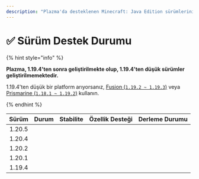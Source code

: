 ```yaml
---
description: "Plazma'da desteklenen Minecraft: Java Edition sürümlerini keşfedin."
---
```


# ✅ Sürüm Destek Durumu

{% hint style="info" %}

**Plazma, 1.19.4'ten sonra geliştirilmekte olup, 1.19.4'ten düşük sürümler geliştirilmemektedir.**

1.19.4'ten düşük bir platform arıyorsanız, [Fusion (`1.19.2 ~ 1.19.3`)](https://github.com/RuinedTechnologyUnify/Fusion) veya [Prismarine (`1.18.1 ~ 1.19.2`)](https://github.com/PrismarineTeam/Prismarine) kullanın.

{% endhint %}

|  Sürüm |                                                             Durum                                                            |                                                               Stabilite                                                               |                                                            Özellik Desteği                                                            |                                                                               Derleme Durumu                                                                              |
| :----: | :--------------------------------------------------------------------------------------------------------------------------: | :-----------------------------------------------------------------------------------------------------------------------------------: | :-----------------------------------------------------------------------------------------------------------------------------------: | :-----------------------------------------------------------------------------------------------------------------------------------------------------------------------: |
| 1.20.5 |   <img src="https://img.shields.io/badge/%EB%8C%80%EA%B8%B0%EC%A4%91-gray?style=for-the-badge" alt="" data-size="original">  | <img src="https://img.shields.io/badge/%EC%A0%95%EB%B3%B4%20%EC%97%86%EC%9D%8C-gray?style=for-the-badge" alt="" data-size="original"> | <img src="https://img.shields.io/badge/%EC%A0%95%EB%B3%B4%20%EC%97%86%EC%9D%8C-gray?style=for-the-badge" alt="" data-size="original"> |                   <img src="https://img.shields.io/badge/%EC%A0%95%EB%B3%B4%20%EC%97%86%EC%9D%8C-gray?style=for-the-badge" alt="" data-size="original">                   |
| 1.20.4 | <img src="https://img.shields.io/badge/%EC%A7%80%EC%9B%90%EC%A4%91-success?style=for-the-badge" alt="" data-size="original"> |               <img src="https://img.shields.io/badge/İyi%20Durum-blue?style=for-the-badge" alt="" data-size="original">               |                  <img src="https://img.shields.io/badge/100%25-mavi?style=for-the-badge" alt="" data-size="original">                 | <img src="https://img.shields.io/github/actions/workflow/status/PlazmaMC/Plazma/release.yml?style=for-the-badge&label=%20&branch=ver/1.20.4" alt="" data-size="original"> |
| 1.20.2 |  <img src="https://img.shields.io/badge/Fonksiyon%20Ekleme%20Önerisi-blue?style=for-the-badge" alt="" data-size="original">  |               <img src="https://img.shields.io/badge/İyi%20Durum-blue?style=for-the-badge" alt="" data-size="original">               |                  <img src="https://img.shields.io/badge/100%25-mavi?style=for-the-badge" alt="" data-size="original">                 | <img src="https://img.shields.io/github/actions/workflow/status/PlazmaMC/Plazma/release.yml?style=for-the-badge&label=%20&branch=ver/1.20.2" alt="" data-size="original"> |
| 1.20.1 |   <img src="https://img.shields.io/badge/%EC%A7%80%EC%9B%90%20Önerisi-red?style=for-the-badge" alt="" data-size="original">  |               <img src="https://img.shields.io/badge/İyi%20Durum-blue?style=for-the-badge" alt="" data-size="original">               |                  <img src="https://img.shields.io/badge/100%25-mavi?style=for-the-badge" alt="" data-size="original">                 |                   <img src="https://img.shields.io/badge/%EC%A0%95%EB%B3%B4%20%EC%97%86%EC%9D%8C-gray?style=for-the-badge" alt="" data-size="original">                   |
| 1.19.4 |   <img src="https://img.shields.io/badge/%EC%A7%80%EC%9B%90%20Önerisi-red?style=for-the-badge" alt="" data-size="original">  |               <img src="https://img.shields.io/badge/İyi%20Durum-blue?style=for-the-badge" alt="" data-size="original">               |                  <img src="https://img.shields.io/badge/100%25-mavi?style=for-the-badge" alt="" data-size="original">                 |                   <img src="https://img.shields.io/badge/%EC%A0%95%EB%B3%B4%20%EC%97%86%EC%9D%8C-gray?style=for-the-badge" alt="" data-size="original">                   |
